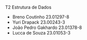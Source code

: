 T2 Estrutura de Dados


- Breno Coutinho 23.01297-8
- Yuri Drapack 23.00243-3
- João Pedro Gakhardo 23.01378-8
- Lucca de Souza 23.01053-3
